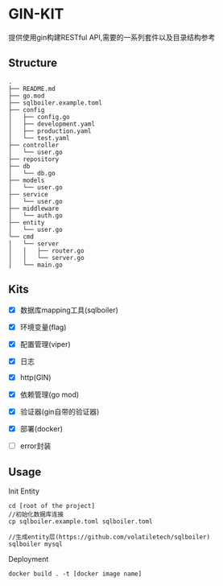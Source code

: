 # GIN-KIT
提供使用gin构建RESTful API,需要的一系列套件以及目录结构参考
## Structure
```
.
├── README.md
├── go.mod
├── sqlboiler.example.toml
├── config
│   ├── config.go
│   ├── development.yaml
│   ├── production.yaml
│   └── test.yaml
├── controller
│   └── user.go
├── repository
├── db
│   └── db.go
├── models
│   └── user.go
├── service
│   └── user.go
├── middleware
│   └── auth.go
├── entity
│   └── user.go
└── cmd
│   └── server
│   │   ├── router.go
│   │   └── server.go
│   └── main.go

```

## Kits

* [x] 数据库mapping工具(sqlboiler)
* [x] 环境变量(flag)
* [x] 配置管理(viper)
* [x] 日志
* [x] http(GIN)
* [x] 依赖管理(go mod)
* [x] 验证器(gin自带的验证器)
* [x] 部署(docker)
* [ ] error封装


## Usage
Init Entity
~~~
cd [root of the project]
//初始化数据库连接
cp sqlboiler.example.toml sqlboiler.toml

//生成entity层(https://github.com/volatiletech/sqlboiler)
sqlboiler mysql
~~~

Deployment
~~~
docker build . -t [docker image name]
~~~